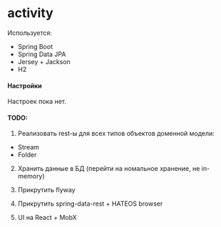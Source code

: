 # activity

Используется:

* Spring Boot
* Spring Data JPA
* Jersey + Jackson
* H2

#### Настройки

Настроек пока нет.

#### TODO:

1) Реализовать rest-ы для всех типов объектов доменной модели:
- Stream
- Folder

2) Хранить данные в БД 
(перейти на номальное хранение, не in-memory)

3) Прикрутить flyway

4) Прикрутить spring-data-rest + HATEOS browser

5) UI на React + MobX
